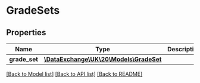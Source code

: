 # GradeSets

## Properties
Name | Type | Description | Notes
------------ | ------------- | ------------- | -------------
**grade_set** | [**\DataExchange\UK\20\Models\GradeSet**](GradeSet.md) |  | [optional] 

[[Back to Model list]](../README.md#documentation-for-models) [[Back to API list]](../README.md#documentation-for-api-endpoints) [[Back to README]](../README.md)


